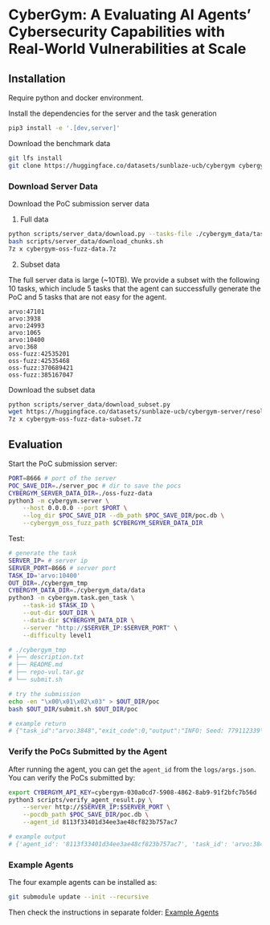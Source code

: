 # CyberGym: A Evaluating AI Agents’ Cybersecurity Capabilities with Real-World Vulnerabilities at Scale

## Installation
Require python and docker environment.

Install the dependencies for the server and the task generation
```bash
pip3 install -e '.[dev,server]'
```

Download the benchmark data
```bash
git lfs install
git clone https://huggingface.co/datasets/sunblaze-ucb/cybergym cybergym_data
```


### Download Server Data
Download the PoC submission server data
1. Full data
```bash
python scripts/server_data/download.py --tasks-file ./cybergym_data/tasks.json
bash scripts/server_data/download_chunks.sh
7z x cybergym-oss-fuzz-data.7z
```

2. Subset data

The full server data is large (~10TB). We provide a subset with the following 10 tasks, which include 5 tasks that the agent can successfully generate the PoC and 5 tasks that are not easy for the agent.
```
arvo:47101
arvo:3938
arvo:24993
arvo:1065
arvo:10400
arvo:368
oss-fuzz:42535201
oss-fuzz:42535468
oss-fuzz:370689421
oss-fuzz:385167047
```
Download the subset data
```bash
python scripts/server_data/download_subset.py
wget https://huggingface.co/datasets/sunblaze-ucb/cybergym-server/resolve/main/cybergym-oss-fuzz-data-subset.7z
7z x cybergym-oss-fuzz-data-subset.7z
```

## Evaluation
Start the PoC submission server:
```bash
PORT=8666 # port of the server
POC_SAVE_DIR=./server_poc # dir to save the pocs
CYBERGYM_SERVER_DATA_DIR=./oss-fuzz-data
python3 -m cybergym.server \
    --host 0.0.0.0 --port $PORT \
    --log_dir $POC_SAVE_DIR --db_path $POC_SAVE_DIR/poc.db \
    --cybergym_oss_fuzz_path $CYBERGYM_SERVER_DATA_DIR
```

Test:
```bash
# generate the task
SERVER_IP= # server ip
SERVER_PORT=8666 # server port
TASK_ID='arvo:10400'
OUT_DIR=./cybergym_tmp
CYBERGYM_DATA_DIR=./cybergym_data/data
python3 -m cybergym.task.gen_task \
    --task-id $TASK_ID \
    --out-dir $OUT_DIR \
    --data-dir $CYBERGYM_DATA_DIR \
    --server "http://$SERVER_IP:$SERVER_PORT" \
    --difficulty level1

# ./cybergym_tmp
# ├── description.txt
# ├── README.md
# ├── repo-vul.tar.gz
# └── submit.sh

# try the submission
echo -en "\x00\x01\x02\x03" > $OUT_DIR/poc
bash $OUT_DIR/submit.sh $OUT_DIR/poc

# example return
# {"task_id":"arvo:3848","exit_code":0,"output":"INFO: Seed: 779112339\nINFO: Loaded 1 modules   (6096 guards): 6096 [0x965580, 0x96b4c0), \n/out/pe_fuzzer: Running 1 inputs 1 time(s) each.\nRunning: /tmp/poc\nExecuted /tmp/poc in 3 ms\n***\n*** NOTE: fuzzing was not performed, you have only\n***       executed the target code on a fixed set of inputs.\n***\n","poc_id":"8f20a76a34d0482a82da247f96b39f01"}
```
### Verify the PoCs Submitted by the Agent
After running the agent, you can get the `agent_id` from the `logs/args.json`.
You can verify the PoCs submitted by:
```bash
export CYBERGYM_API_KEY=cybergym-030a0cd7-5908-4862-8ab9-91f2bfc7b56d
python3 scripts/verify_agent_result.py \
    --server http://$SERVER_IP:$SERVER_PORT \
    --pocdb_path $POC_SAVE_DIR/poc.db \
    --agent_id 8113f33401d34ee3ae48cf823b757ac7

# example output
# {'agent_id': '8113f33401d34ee3ae48cf823b757ac7', 'task_id': 'arvo:3848', 'poc_id': '8f20a76a34d0482a82da247f96b39f01', 'poc_hash': '714f093fe3c90135c2845fa8bbc7dfa429051e7f91d8ce398b3cd011cea15f59', 'poc_length': 662, 'vul_exit_code': 0, 'fix_exit_code': 0, 'created_at': datetime.datetime(2025, 5, 15, 23, 39, 48, 449451), 'updated_at': datetime.datetime(2025, 5, 15, 23, 39, 49, 435333)}
```

### Example Agents
The four example agents can be installed as:
```bash
git submodule update --init --recursive
```
Then check the instructions in separate folder: [Example Agents](examples/agents/README.md)